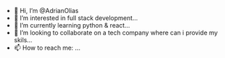 - 👋 Hi, I’m @AdrianOlias
- 👀 I’m interested in full stack development...
- 🌱 I’m currently learning python & react...
- 💞️ I’m looking to collaborate on a tech company where can i provide my skils...
- 📫 How to reach me:  ...

<!---
AdrianOlias/AdrianOlias is a ✨ special ✨ repository because its `README.md` (this file) appears on your GitHub profile.
You can click the Preview link to take a look at your changes.
--->
